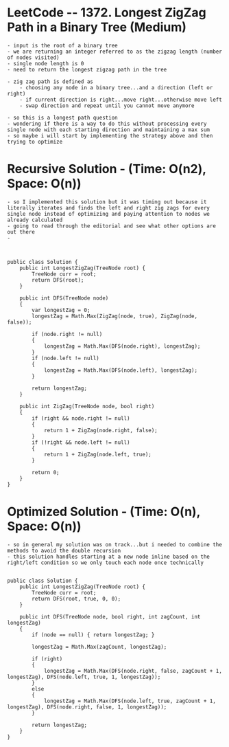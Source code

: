 # LeetCode -- 1372. Longest ZigZag Path in a Binary Tree (Medium)

    - input is the root of a binary tree
    - we are returning an integer referred to as the zigzag length (number of nodes visited)
    - single node length is 0
    - need to return the longest zigzag path in the tree

    - zig zag path is defined as 
        - choosing any node in a binary tree...and a direction (left or right)
        - if current direction is right...move right...otherwise move left
        - swap direction and repeat until you cannot move anymore

    - so this is a longest path question
    - wondering if there is a way to do this without processing every single node with each starting direction and maintaining a max sum
    - so maybe i will start by implementing the strategy above and then trying to optimize



# Recursive Solution - (Time: O(n2), Space: O(n))

    - so I implemented this solution but it was timing out because it literally iterates and finds the left and right zig zags for every single node instead of optimizing and paying attention to nodes we already calculated
    - going to read through the editorial and see what other options are out there
    - 



    public class Solution {
        public int LongestZigZag(TreeNode root) {
            TreeNode curr = root;        
            return DFS(root);
        }

        public int DFS(TreeNode node)
        {
            var longestZag = 0;
            longestZag = Math.Max(ZigZag(node, true), ZigZag(node, false));

            if (node.right != null)
            {
                longestZag = Math.Max(DFS(node.right), longestZag);
            }
            if (node.left != null)
            {
                longestZag = Math.Max(DFS(node.left), longestZag);
            }

            return longestZag;
        }

        public int ZigZag(TreeNode node, bool right)
        {
            if (right && node.right != null)
            {
                return 1 + ZigZag(node.right, false);
            }
            if (!right && node.left != null)
            {
                return 1 + ZigZag(node.left, true);
            }

            return 0;
        }
    }


# Optimized Solution - (Time: O(n), Space: O(n))

    - so in general my solution was on track...but i needed to combine the methods to avoid the double recursion 
    - this solution handles starting at a new node inline based on the right/left condition so we only touch each node once technically


    public class Solution {
        public int LongestZigZag(TreeNode root) {
            TreeNode curr = root;        
            return DFS(root, true, 0, 0);
        }

        public int DFS(TreeNode node, bool right, int zagCount, int longestZag)
        {
            if (node == null) { return longestZag; }

            longestZag = Math.Max(zagCount, longestZag);

            if (right)
            {
                longestZag = Math.Max(DFS(node.right, false, zagCount + 1, longestZag), DFS(node.left, true, 1, longestZag));
            }
            else
            {
                longestZag = Math.Max(DFS(node.left, true, zagCount + 1, longestZag), DFS(node.right, false, 1, longestZag));
            }

            return longestZag;
        }
    }






